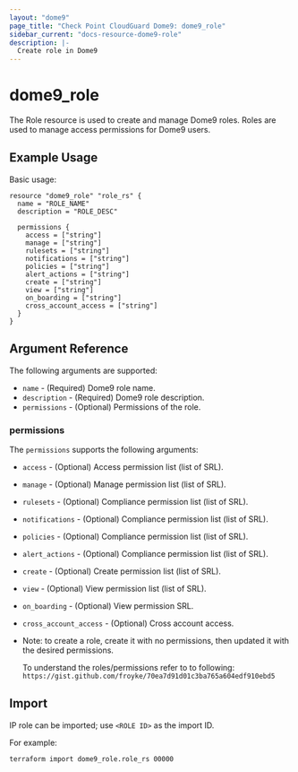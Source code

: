 ```yaml
---
layout: "dome9"
page_title: "Check Point CloudGuard Dome9: dome9_role"
sidebar_current: "docs-resource-dome9-role"
description: |-
  Create role in Dome9
---
```


# dome9_role

The Role resource is used to create and manage Dome9 roles. Roles are used to manage access permissions for Dome9 users.

## Example Usage

Basic usage:

```hcl
resource "dome9_role" "role_rs" {
  name = "ROLE_NAME"
  description = "ROLE_DESC"

  permissions {
    access = ["string"]
    manage = ["string"]
    rulesets = ["string"]
    notifications = ["string"]
    policies = ["string"]
    alert_actions = ["string"]
    create = ["string"]
    view = ["string"]
    on_boarding = ["string"]
    cross_account_access = ["string"]
  }
}

```

## Argument Reference

The following arguments are supported:

* `name` - (Required) Dome9 role name.
* `description` - (Required) Dome9 role description. 
* `permissions` - (Optional) Permissions of the role.

### permissions 

The `permissions` supports the following arguments:
    
* `access` - (Optional) Access permission list (list of SRL).
* `manage` - (Optional) Manage permission list (list of SRL).
* `rulesets` - (Optional) Compliance permission list (list of SRL).
* `notifications` - (Optional) Compliance permission list (list of SRL).
* `policies` - (Optional) Compliance permission list (list of SRL).
* `alert_actions` - (Optional) Compliance permission list (list of SRL).
* `create` - (Optional) Create permission list (list of SRL).
* `view` - (Optional) View permission list (list of SRL).
* `on_boarding` - (Optional) View permission SRL.
* `cross_account_access` - (Optional) Cross account access.

* Note: to create a role, create it with no permissions, then updated it with the desired permissions.
    
    To understand the roles/permissions refer to to following: `https://gist.github.com/froyke/70ea7d91d01c3ba765a604edf910ebd5`

## Import

IP role can be imported; use `<ROLE ID>` as the import ID. 

For example:

```shell
terraform import dome9_role.role_rs 00000
```
